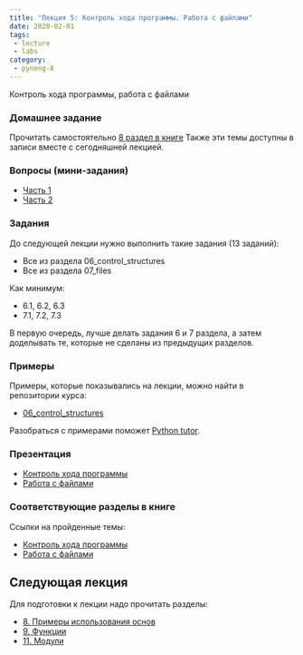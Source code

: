 ```yaml
---
title: "Лекция 5: Контроль хода программы. Работа с файлами"
date: 2020-02-01
tags:
 - lecture
 - labs
category:
 - pyneng-8
---
```


Контроль хода программы, работа с файлами

### Домашнее задание

Прочитать самостоятельно [8 раздел в книге](https://pyneng.readthedocs.io/ru/latest/book/08_python_basic_examples/index.html)
Также эти темы доступны в записи вместе с сегодняшней лекцией.

### Вопросы (мини-задания)

* [Часть 1](https://docs.google.com/forms/d/e/1FAIpQLSdnM45yn4u_IkihHzcVs0qkGf0BuQpLEOn5_08rtthhH9iwKQ/viewform?usp=sf_link)
* [Часть 2](https://docs.google.com/forms/d/e/1FAIpQLSfuq1CMy5yr6TiVpm_8zNZSQ6eK70m3vAla1FE4IMlTTQuxgQ/viewform?usp=sf_link)

### Задания

До следующей лекции нужно выполнить такие задания (13 заданий):

* Все из раздела 06_control_structures
* Все из раздела 07_files

Как минимум:

* 6.1, 6.2, 6.3
* 7.1, 7.2, 7.3

В первую очередь, лучше делать задания 6 и 7 раздела, а затем доделывать те, которые не сделаны из предыдущих разделов.


### Примеры

Примеры, которые показывались на лекции, можно найти в репозитории курса:

* [06_control_structures](https://github.com/pyneng/pyneng-online-jan-apr-2020/tree/master/examples/06_control_structures)

Разобраться с примерами поможет [Python tutor](http://www.pythontutor.com/).

### Презентация

* [Контроль хода программы](https://gitpitch.com/natenka/pyneng-slides/py3-control-structures)
* [Работа с файлами](https://gitpitch.com/natenka/pyneng-slides/py3-files)


### Соответствующие разделы в книге

Ссылки на пройденные темы:

* [Контроль хода программы](https://pyneng.readthedocs.io/ru/latest/book/06_control_structures/index.html)
* [Работа с файлами](https://pyneng.readthedocs.io/ru/latest/book/07_files/index.html)


## Следующая лекция

Для подготовки к лекции надо прочитать разделы:

* [8. Примеры использования основ](https://pyneng.readthedocs.io/ru/latest/book/08_python_basic_examples/index.html)
* [9. Функции](https://pyneng.readthedocs.io/ru/latest/book/09_functions/index.html)
* [11. Модули](https://pyneng.readthedocs.io/ru/latest/book/11_modules/index.html)

